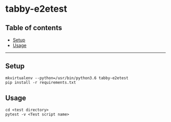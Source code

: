 # tabby-e2etest

## Table of contents

* [Setup](#Setup)
* [Usage](#Usage)

---

## Setup

```
mkvirtualenv --python=/usr/bin/python3.6 tabby-e2etest
pip install -r requirements.txt
```

## Usage

```
cd <test directory>
pytest -v <Test script name>
```
